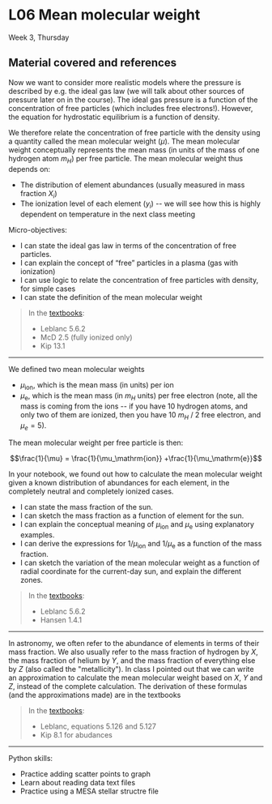 # L06 Mean molecular weight

Week 3, Thursday



## Material covered and references

Now we want to consider more realistic models where the pressure is described by e.g. the ideal gas law (we will talk about other sources of pressure later on in the course). The ideal gas pressure is a function of the concentration of free particles (which includes free electrons!). However, the equation for hydrostatic equilibrium is a function of density.

We therefore relate the concentration of free particle with the density using a quantity called the mean molecular weight ($\mu$). The mean molecular weight conceptually represents the mean mass (in units of the mass of one hydrogen atom $m_H$) per free particle. The mean molecular weight thus depends on:

* The distribution of element abundances (usually measured in mass fraction $X_i$)
* The ionization level of each element ($y_i$) -- we will see how this is highly dependent on temperature in the next class meeting

Micro-objectives:
* I can state the ideal gas law in terms of the concentration of free particles.
* I can explain the concept of “free” particles in a plasma (gas with ionization)
* I can use logic to relate the concentration of free particles with density, for simple cases
* I can state the definition of the mean molecular weight

> In the [textbooks](../CourseInformation/textbooks.md):
> 
>* Leblanc 5.6.2 
>* McD 2.5 (fully ionized only)
>* Kip 13.1

---

We defined two mean molecular weights

* $\mu_\mathrm{ion}$, which is the mean mass (in  units) per ion 
* $\mu_\mathrm{e}$, which is the mean mass (in $m_H$ units) per free electron (note, all the mass is coming from the ions -- if you have 10 hydrogen atoms, and only two of them are ionized, then you have 10 $m_H$ / 2 free electron, and $\mu_e=5$).

The mean molecular weight per free particle is then:

$$\frac{1}{\mu} = \frac{1}{\mu_\mathrm{ion}} +\frac{1}{\mu_\mathrm{e}}$$

In your notebook, we found out how to calculate the mean molecular weight given a known distribution of abundances for each element, in the completely neutral and completely ionized cases. 

* I can state the mass fraction of the sun.
* I can sketch the mass fraction as a function of element for the sun.
* I can explain the conceptual meaning of $\mu_\mathrm{ion}$ and $\mu_\mathrm{e}$ using explanatory examples.
* I can derive the expressions for  $1/\mu_\mathrm{ion}$ and $1/\mu_\mathrm{e}$ as a function of the mass fraction. 
* I can sketch the variation of the mean molecular weight as a function of radial coordinate for the current-day sun, and explain the different zones. 

> In the [textbooks](../CourseInformation/textbooks.md):
> 
>* Leblanc 5.6.2
>* Hansen 1.4.1
 
---

In astronomy, we often refer to the abundance of elements in terms of their mass fraction. We also usually refer to the mass fraction of hydrogen by $X$, the mass fraction of helium by $Y$, and the mass fraction of everything else by $Z$ (also called the "metallicity"). In class I pointed out that we can write an approximation to calculate the mean molecular weight based on $X$, $Y$ and $Z$, instead of the complete calculation. The derivation of these formulas (and the approximations made) are in the textbooks

> In the [textbooks](../CourseInformation/textbooks.md):
> 
>* Leblanc, equations 5.126 and 5.127
>* Kip 8.1 for abudances
 
---

Python skills:

* Practice adding scatter points to graph
* Learn about reading data text files
* Practice using a MESA stellar structre file

